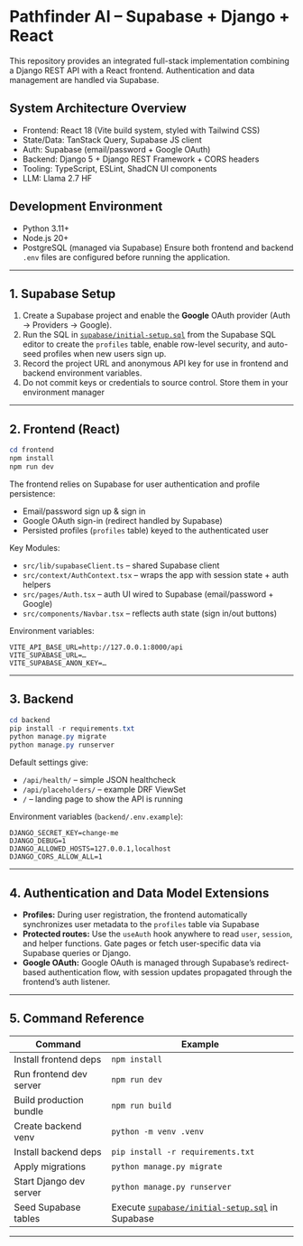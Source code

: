 # Pathfinder AI – Supabase + Django + React

This repository provides an integrated full-stack implementation combining a Django REST API with a React frontend. Authentication and data management are handled via Supabase.

## System Architecture Overview
- Frontend: React 18 (Vite build system, styled with Tailwind CSS) 
- State/Data: TanStack Query, Supabase JS client  
- Auth: Supabase (email/password + Google OAuth)  
- Backend: Django 5 + Django REST Framework + CORS headers  
- Tooling: TypeScript, ESLint, ShadCN UI components
- LLM: Llama 2.7 HF


## Development Environment
- Python 3.11+
- Node.js 20+
- PostgreSQL (managed via Supabase)
Ensure both frontend and backend `.env` files are configured before running the application.
---

## 1. Supabase Setup
1. Create a Supabase project and enable the **Google** OAuth provider (Auth ->      Providers -> Google).  
2. Run the SQL in [`supabase/initial-setup.sql`](supabase/initial-setup.sql) from the Supabase SQL editor to create the `profiles` table, enable row-level security, and auto-seed profiles when new users sign up.  
3. Record the project URL and anonymous API key for use in frontend and backend environment variables.
4. Do not commit keys or credentials to source control. Store them in your environment manager

---

## 2. Frontend (React)
```powershell
cd frontend
npm install
npm run dev
```
The frontend relies on Supabase for user authentication and profile persistence:
- Email/password sign up & sign in
- Google OAuth sign-in (redirect handled by Supabase)
- Persisted profiles (`profiles` table) keyed to the authenticated user

Key Modules:
- `src/lib/supabaseClient.ts` – shared Supabase client
- `src/context/AuthContext.tsx` – wraps the app with session state + auth helpers
- `src/pages/Auth.tsx` – auth UI wired to Supabase (email/password + Google)
- `src/components/Navbar.tsx` – reflects auth state (sign in/out buttons)

Environment variables:
```
VITE_API_BASE_URL=http://127.0.0.1:8000/api
VITE_SUPABASE_URL=…
VITE_SUPABASE_ANON_KEY=…
```

---

## 3. Backend
```powershell
cd backend
pip install -r requirements.txt
python manage.py migrate
python manage.py runserver
```
Default settings give:
- `/api/health/` – simple JSON healthcheck
- `/api/placeholders/` – example DRF ViewSet
- `/` – landing page to show the API is running

Environment variables (`backend/.env.example`):
```
DJANGO_SECRET_KEY=change-me
DJANGO_DEBUG=1
DJANGO_ALLOWED_HOSTS=127.0.0.1,localhost
DJANGO_CORS_ALLOW_ALL=1
```

---

## 4. Authentication and Data Model Extensions
- **Profiles:** During user registration, the frontend automatically synchronizes user metadata to the `profiles` table via Supabase
- **Protected routes:** Use the `useAuth` hook anywhere to read `user`, `session`, and helper functions. Gate pages or fetch user-specific data via Supabase queries or Django.
- **Google OAuth:** Google OAuth is managed through Supabase’s redirect-based authentication flow, with session updates propagated through the frontend’s auth listener.

---

## 5. Command Reference
| Command | Example |
| --- | --- |
| Install frontend deps | `npm install` |
| Run frontend dev server | `npm run dev` |
| Build production bundle | `npm run build` |
| Create backend venv | `python -m venv .venv` |
| Install backend deps | `pip install -r requirements.txt` |
| Apply migrations | `python manage.py migrate` |
| Start Django dev server | `python manage.py runserver` |
| Seed Supabase tables | Execute [`supabase/initial-setup.sql`](supabase/initial-setup.sql) in Supabase |

---
